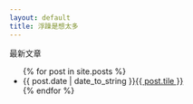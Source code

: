 ```yaml
---
layout: default
title: 浮躁是想太多
---
```


<p>最新文章</p>
<ul>
	{% for post in site.posts %}
    <li>{{ post.date | date_to_string }}<a href="{{ site.url }}/{{ post.url }}">{{ post.tile }}</a>
	</li>
	{% endfor %}
</ul>